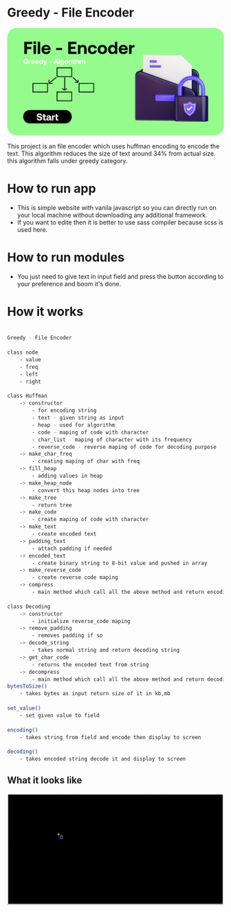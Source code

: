 # Greedy - File Encoder

<p align="center">
  <img src="6.png">
</p>


This project is an file encoder which uses huffman encoding to encode the text. This algorithm reduces the size of text around 34% from actual size. this algorithm falls under greedy category. 

# How to run app 

 * This is simple website with vanila javascript so you can directly run on your local machine without downloading any additional framework.
 * If you want to edite then it is better to use sass compiler because scss is used here. 

# How to run modules

 * You just need to give text in input field and press the button according to your preference and boom it's done.

# How it works

```sh

Greedy - File Encoder

class node 
    - value 
    - freq
    - left
    - right

class Huffman
    -> constructor
        - for encoding string
        - text - given string as input
        - heap - used for algorithm
        - code - maping of code with character
        - char_list - maping of character with its frequency
        - reverse_code - reverse maping of code for decoding purpose
    -> make_char_freq
        - creating maping of char with freq
    -> fill_heap
        - adding values in heap
    -> make_heap_node
        - convert this heap nodes into tree
    -> make_tree
        - return tree
    -> make_code
        - create maping of code with character
    -> make_text
        - create encoded text
    -> padding_text
        - attach padding if needed
    -> encoded_text
        - create binary string to 8-bit value and pushed in array
    -> make_reverse_code
        - create reverse code maping
    -> compress
        - main method which call all the above method and return encoding string

class Decoding
    -> constructor
        - initialize reverse_code maping
    -> remove_padding
        - removes padding if so
    -> decode_string
        - takes normal string and return decoding string
    -> get_char_code
        - returns the encoded text from string 
    -> decompress
        - main method which call all the above method and return decoding string
bytesToSize()
    - takes bytes as input return size of it in kb,mb

set_value()
    - set given value to field

encoding()
    - takes string from field and encode then display to screen

decoding()
    - takes encoded string decode it and display to screen


```
## What it looks like


<p align="center">
  <img src="0.gif">
</p>
  
